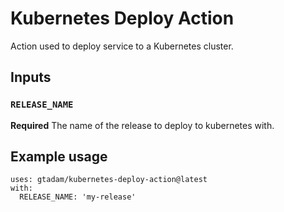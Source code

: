 # Kubernetes Deploy Action

Action used to deploy service to a Kubernetes cluster.

## Inputs

### `RELEASE_NAME`

**Required** The name of the release to deploy to kubernetes with.

## Example usage

```
uses: gtadam/kubernetes-deploy-action@latest
with:
  RELEASE_NAME: 'my-release'
```